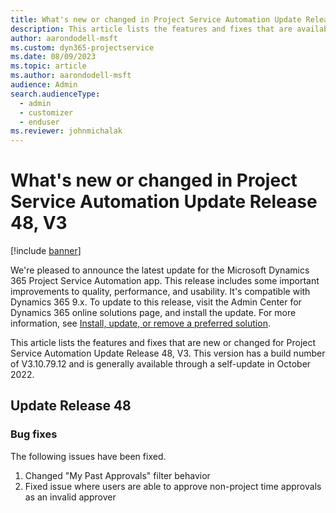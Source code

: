 ```yaml
---
title: What's new or changed in Project Service Automation Update Release 48, V3
description: This article lists the features and fixes that are available in Microsoft Dynamics 365 Project Service Automation Update Release 48, V3.
author: aarondodell-msft
ms.custom: dyn365-projectservice
ms.date: 08/09/2023
ms.topic: article
ms.author: aarondodell-msft
audience: Admin
search.audienceType: 
  - admin
  - customizer
  - enduser
ms.reviewer: johnmichalak
---
```


# What's new or changed in Project Service Automation Update Release 48, V3

[!include [banner](../includes/psa-now-project-operations.md)]

We're pleased to announce the latest update for the Microsoft Dynamics 365 Project Service Automation app. This release includes some important improvements to quality, performance, and usability. It's compatible with Dynamics 365 9.x. To update to this release, visit the Admin Center for Dynamics 365 online solutions page, and install the update. For more information, see [Install, update, or remove a preferred solution](/power-platform/admin/install-remove-preferred-solution).

This article lists the features and fixes that are new or changed for Project Service Automation Update Release 48, V3. This version has a build number of V3.10.79.12 and is generally available through a self-update in October 2022.

## Update Release 48

### Bug fixes

The following issues have been fixed.

1. Changed "My Past Approvals" filter behavior
2. Fixed issue where users are able to approve non-project time approvals as an invalid approver